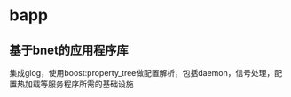 bapp
====

基于bnet的应用程序库
--------------------
集成glog，使用boost:property_tree做配置解析，包括daemon，信号处理，配置热加载等服务程序所需的基础设施
